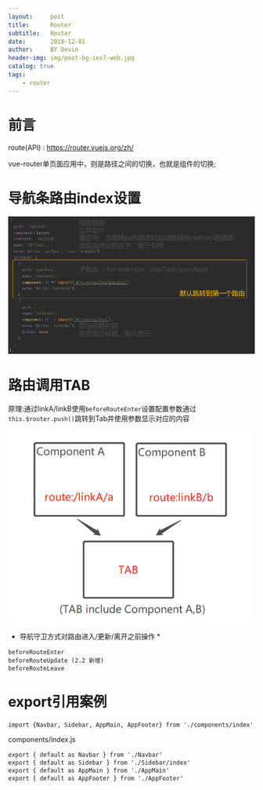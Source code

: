 ```yaml
---
layout:     post
title:      Router
subtitle:   Router
date:       2018-12-01 
author:     BY Devin
header-img: img/post-bg-ios7-web.jpg
catalog: true
tags:
    - router
---
```



# 前言

route(API) : https://router.vuejs.org/zh/

vue-router单页面应用中，则是路径之间的切换，也就是组件的切换;

# 导航条路由index设置

![](/img/pubilc/vue-router.png)

# 路由调用TAB

原理:通过linkA/linkB使用`beforeRouteEnter`设置配置参数通过`this.$router.push()`跳转到Tab并使用参数显示对应的内容

![](/img/pubilc/router-tab.png)

* 导航守卫方式对路由进入/更新/离开之前操作 *

```
beforeRouteEnter
beforeRouteUpdate (2.2 新增)
beforeRouteLeave
```
# export引用案例

`import {Navbar, Sidebar, AppMain, AppFooter} from './components/index'`

components/index.js
```
export { default as Navbar } from './Navbar'
export { default as Sidebar } from './Sidebar/index'
export { default as AppMain } from './AppMain'
export { default as AppFooter } from './AppFooter'
```
